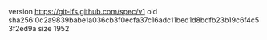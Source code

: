 version https://git-lfs.github.com/spec/v1
oid sha256:0c2a9839babe1a036cb3f0ecfa37c16adc11bed1d8bdfb23b19c6f4c53f2ed9a
size 1952
